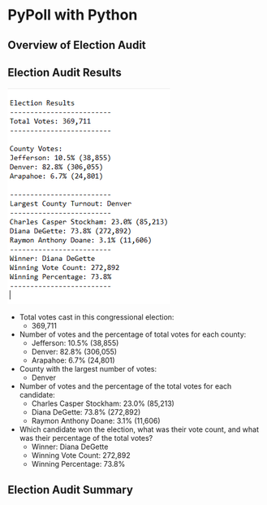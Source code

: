 # PyPoll with Python

## Overview of Election Audit

## Election Audit Results

![Election_Results_Table](Resources/full_election_results.PNG)

* Total votes cast in this congressional election:  
  * 369,711
* Number of votes and the percentage of total votes for each county:
  *   Jefferson: 10.5% (38,855)
  *   Denver: 82.8% (306,055)
  *   Arapahoe: 6.7% (24,801)
* County with the largest number of votes:
  * Denver   
* Number of votes and the percentage of the total votes for each candidate: 
  * Charles Casper Stockham: 23.0% (85,213)
  * Diana DeGette: 73.8% (272,892)
  * Raymon Anthony Doane: 3.1% (11,606)
*  Which candidate won the election, what was their vote count, and what was their percentage of the total votes?
    * Winner: Diana DeGette
    * Winning Vote Count: 272,892
    * Winning Percentage: 73.8%

## Election Audit Summary
